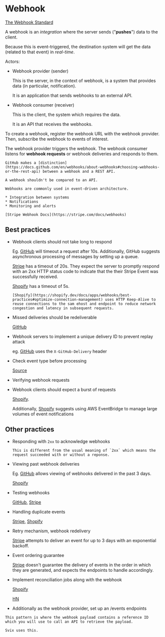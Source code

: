 # Webhook

[The Webhook Standard](https://www.standardwebhooks.com)

A webhook is an _integration_ where the server sends ("**pushes**") data to the client.

Because this is event-triggered, the destination system will get the data (related to that event) in _real-time_.

Actors:
* Webhook provider (sender)

  This is the server, in the context of webhook, is a system that provides data (in particular, notification).

  It is an application that sends webhooks to an external API.

* Webhook consumer (receiver)

  This is the client, the system which requires the data.

  It is an API that receives the webhooks.

To create a webhook, register the webhook URL with the webhook provider. Then, subscribe the webhook to events of interest.

The webhook provider triggers the webhook. The webhook consumer listens for **webhook requests** or webhook deliveries and responds to them.

~~~admonish note title="Webhook or REST API"
GitHub makes a [distinction](https://docs.github.com/en/webhooks/about-webhooks#choosing-webhooks-or-the-rest-api) between a webhook and a REST API.
~~~

~~~admonish note title="Webhook vs. API integration"
A webhook shouldn't be compared to an API. 
~~~

~~~admonish example title="Uses"
Webhooks are commonly used in event-driven architecture.

* Integration between systems
* Notifications
* Monitoring and alerts

[Stripe Webhook Docs](https://stripe.com/docs/webhooks)
~~~

## Best practices

* Webhook clients should not take long to respond

  Eg. [GitHub](https://docs.github.com/en/webhooks/using-webhooks/best-practices-for-using-webhooks#respond-within-10-seconds) will timeout a request after 10s. Additionally, GitHub suggests asynchronous processing of messages by setting up a queue.

  [Stripe](https://stackoverflow.com/a/71445729) has a timeout of 20s. They expect the server to promptly respond with an 2xx HTTP status code to indicate that the their Stripe Event was successfully received.

  [Shopify](https://shopify.dev/docs/apps/webhooks/best-practices) has a timeout of 5s.

  ~~~admonish tip title="Optimise connection management"
  [Shopify](https://shopify.dev/docs/apps/webhooks/best-practices#optimize-connection-management) uses HTTP Keep-Alive to reuse connections to the sam ehost and endpoint to reduce network congestion and latency in subsequent requests.
  ~~~

* Missed deliveries should be redeliverable

  [GitHub](https://docs.github.com/en/webhooks/testing-and-troubleshooting-webhooks/redelivering-webhooks)

* Webhook servers to implement a unique delivery ID to prevent replay attack

  eg. [GitHub](https://docs.github.com/en/webhooks/using-webhooks/best-practices-for-using-webhooks#use-the-x-github-delivery-header) uses the `X-GitHub-Delivery` header

* Check event type before processing

  [Source](https://docs.github.com/en/webhooks/using-webhooks/best-practices-for-using-webhooks#check-the-event-type-and-action-before-processing-the-event)

* Verifying webhook requests

* Webhook clients should expect a burst of requests

  [Shopify](https://shopify.dev/docs/apps/webhooks/best-practices#prepare-your-endpoint-for-a-burst-of-requests).

  Additionally, [Shopify](https://shopify.dev/docs/apps/webhooks/configuration/eventbridge) suggests using AWS EventBridge to manage large volumes of event notifications

## Other practices

* Responding with `2xx` to acknowledge webhooks

  ~~~admonish tip title="Difference from the regular APIs"
  This is different from the usual meaning of `2xx` which means the request succeeded with or without a reponse.
  ~~~

* Viewing past webhook deliveries

  Eg. [GitHub](https://docs.github.com/en/webhooks/testing-and-troubleshooting-webhooks/viewing-webhook-deliveries) allows viewing of webhooks delivered in the past 3 days.

  [Shopify](https://shopify.dev/docs/apps/webhooks/best-practices#track-failures)

* Testing webhooks

  [GitHub](https://docs.github.com/en/webhooks/testing-and-troubleshooting-webhooks/testing-webhooks), [Stripe](https://stripe.com/docs/webhooks#test-webhook)

* Handling duplicate events

  [Stripe](https://stripe.com/docs/webhooks#handle-duplicate-events), [Shopify](https://shopify.dev/docs/apps/webhooks/best-practices#ignore-duplicates)

* Retry mechanism, webhook redelivery

  [Stripe](https://stripe.com/docs/webhooks#retries) attempts to deliver an event for up to 3 days with an exponential backoff.

* Event ordering guarantee

  [Stripe](https://stripe.com/docs/webhooks#event-ordering) doesn't guarantee the delivery of events in the order in which they are generated, and expects the endpoints to handle accordingly.

* Implement reconciliation jobs along with the webhook

  [Shopify](https://shopify.dev/docs/apps/webhooks/best-practices#implement-reconciliation-jobs)

  [HN](https://news.ycombinator.com/item?id=32521159)

* Additionally as the webhook provider, set up an /events endpoints

~~~admonish question title="Thin vs. thick webhooks"
This pattern is where the webhook payload contains a reference ID which you will use to call an API to retrieve the payload.

Svix uses this.
~~~

